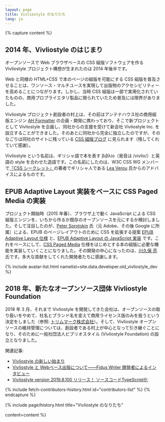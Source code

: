 ```yaml
---
layout: page
title: Vivliostyle のなりたち
lang: ja
---
```



{% capture content %}
## 2014 年、Vivliostyle のはじまり

オープンソースで Web ブラウザベースの CSS 組版ソフトウェアを作る Vivliostyle プロジェクト構想が生まれたのは 2014 年後半です。

Web と同様の HTML+CSS で本のページの組版を可能にする CSS 組版を普及させることは、ワンソース・マルチユースを実現して出版物のアクセシビリティーを高めることにつながります。しかし、当時 CSS 組版は一部で実用化されていたものの、商用プロプライエタリ製品に限られていたため普及には限界がありました。

Vivliostyle プロジェクト創設者の村上は、その前はアンテナハウス社の商用組版エンジン [AH Formatter](https://www.antenna.co.jp/AHF/) の企画・開発に携わっており、そこで新プロジェクトとして Vivliostyle を企画し、同社からの支援を受けて新会社 Vivliostyle Inc. を設立することができました。そのあとに同社から完全に独立したのですが、そのなごりは同社のサイトに残っている [CSS 組版ブログ](https://blog.antenna.co.jp/CSSPage2/) に見られます（残してくれていて感謝）。

Vivliostyle という名前は、ギリシャ語で本を表す βιβλίο（発音は /vivlío/）と英語の style を合わせた造語です。この名前にしたのは、W3C CSS WG メンバーで[『CSS シークレット』](https://www.oreilly.co.jp/editors/archives/2016/07/ann-css-secrets-typesetting-with-vivliostyle.html)の著者でギリシャ人である [Lea Verou](http://lea.verou.me/) 氏からのアドバイスによるものです。


## EPUB Adaptive Layout 実装をベースに CSS Paged Media の実装

プロジェクト開始時（2015 年春）、ブラウザ上で動く JavaScript による CSS 組版エンジンを、いちから作るか既存のオープンソースを元にするか検討しました。そして注目したのが、[Peter Sorotokin](https://github.com/sorotokin) 氏（元 Adobe、その後 Google に所属）による、EPUB のページレイアウトのために CSS を拡張する提案 [EPUB Adaptive Layout 仕様](http://idpf.org/epub/pgt/) と、[EPUB Adaptive Layout の JavaScript 実装](https://github.com/sorotokin/adaptive-layout) です。これをベースにして、[CSS Paged Media](https://www.w3.org/TR/css-page-3/) 仕様をはじめとする本の組版に必要な機能を実装していくことになりました。その開発の中心になったのは、[川久保 亮](https://github.com/kwkbtr)氏です。多大な貢献をしてくれた開発者たちに感謝します。


{% include avatar-list.html namelist=site.data.developer.old_vivliostyle_dev %}


## 2018 年、新たなオープンソース団体 Vivliostyle Foundation

2018 年 3 月、それまで Vivliostyle を開発してきた会社は、オープンソースの取り扱いをやめて、社名とブランド名を変えて商用ライセンス版のみを扱うという決定をしました（参照: [トリムマーク株式会社](https://trim-marks.com/ja/)）。そして、Vivliostyle オープンソースの維持管理については、創設者である村上が中心となって引き継ぐことになり、そのために一般社団法人ビブリオスタイル (Vivliostyle Foundation) の設立となりました。

関連記事:
- [Vivliostyle の新しい始まり](https://vivliostyle.org/ja/blog/2018/03/26/a-new-beginning/)
- [Vivliostyle と Webベース出版について——Fidus Writer 開発者によるインタビュー](https://vivliostyle.org/ja/blog/2018/11/12/interview-by-fiduswriter/)
- [Vivliostyle version 2019.8.100 リリース！ ソースコードTypeScript化](https://vivliostyle.org/ja/blog/2019/08/16/vivliostyle-2019.8.100-released/)


<ul class="list--small" id="contributors-list"></ul>
{% include fetch-contributors-history.html id="contributors-list" %}
{% endcapture %}


{% include page/history.html
  title="Vivliostyle のなりたち"

  content=content
%}
